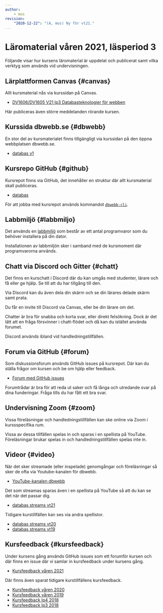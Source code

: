 ```yaml
---
author:
    - mos
revision:
    "2020-12-22": "(A, mos) Ny för vt21."
...
```

Läromaterial våren 2021, läsperiod 3
==================================

Följande visar hur kursens läromaterial är uppdelat och publicerat samt vilka verktyg som används vid undervisningen.

<!--more-->



Lärplattformen Canvas {#canvas}
----------------------------------

Allt kursmaterial nås via kurssidan på Canvas.

* [DV1606/DV1605 V21 lp3 Databasteknologier för webben](https://bth.instructure.com/courses/3234)

Här publiceras även större meddelanden rörande kursen.



Kurssida dbwebb.se {#dbwebb}
----------------------------------

En stor del av kursmaterialet finns tillgängligt via kurssidan på den öppna webbplatsen dbwebb.se.

* [databas v1](kurser/databas-v1)



Kursrepo GitHub {#github}
----------------------------------

Kursrepot finns via GitHub, det innehåller en struktur där allt kursmaterial skall publiceras.

* [databas](https://github.com/dbwebb-se/databas)

För att jobba med kursrepot används kommandot [`dbwebb-cli`](dbwebb-cli).



Labbmiljö {#labbmiljo}
----------------------------------

Det används en [labbmiljö](./../../labbmiljo) som består av ett antal programvaror som du behöver installera på din dator.

Installationen av labbmiljön sker i samband med de kursmoment där programvarorna används.



Chatt via Discord och Gitter {#chatt}
----------------------------------

Det finns en kurschatt i Discord där du kan umgås med studenter, lärare och få eller ge hjälp. Se till att du har tillgång till den.

Via Discord kan du även dela din skärm och se din lärares delade skärm samt prata.

Du får en invite till Discord via Canvas, eller be din lärare om det.

Chatter är bra för snabba och korta svar, eller direkt felsökning. Dock är det lätt att en fråga försvinner i chatt-flödet och då kan du istället använda forumet.

Discord används ibland vid handledningstillfällen.



Forum via GitHub {#forum}
----------------------------------

Som diskussionsforum används GitHub issues på kursrepot. Där kan du ställa frågor om kursen och be om hjälp eller feedback.

* [Forum med GitHub issues](https://github.com/dbwebb-se/databas/issues)

Forumtrådar är bra för att reda ut saker och få långa och utredande svar på dina funderingar. Fråga tills du har fått ett bra svar.



Undervisning Zoom {#zoom}
----------------------------------

Vissa föreläsningar och handledningstillfällen kan ske online via Zoom i kurssspecifika rum.

Vissa av dessa tillfällen spelas in och sparas i en spellista på YouTube. Föreläsningar brukar spelas in och handledningstillfällen spelas inte in.



Videor {#video}
----------------------------------

När det sker streamade (eller inspelade) genomgångar och föreläsningar så sker de ofta via Youtube-kanalen för dbwebb.

* [YouTube-kanalen dbwebb](https://www.youtube.com/c/DbwebbSe)

Det som streamas sparas även i en spellista på YouTube så att du kan se det när det passar dig.

* [databas streams vt21](https://www.youtube.com/playlist?list=PLKtP9l5q3ce9dv4WGmlicIXnOArsNcMgl)

Tidigare kurstillfällen kan ses via andra spellistor.

* [databas streams vt20](https://www.youtube.com/playlist?list=PLKtP9l5q3ce_rI4Y1xZE3TA3XSOJIq319)
* [databas streams vt19](https://www.youtube.com/playlist?list=PLKtP9l5q3ce8JaLBnz0TszCXc_eCVpmOh)



Kursfeedback {#kursfeedback}
----------------------------------

Under kursens gång används GitHub issues som ett forumför kursen och där finns en issue där vi samlar in kursfeedback under kursens gång.

* [Kursfeedback våren 2021](https://github.com/dbwebb-se/databas/issues/10)

Där finns även sparat tidigare kurstillfällens kursfeedback.

* [Kursfeedback våren 2020](https://github.com/dbwebb-se/databas/issues/8)
* [Kursfeedback våren 2019](https://github.com/dbwebb-se/databas/issues/7)
* [Kursfeedback lp4 2018](https://github.com/dbwebb-se/databas/issues/2)
* [Kursfeedback lp3 2018](https://github.com/dbwebb-se/databas/issues/1)
